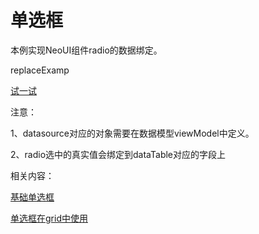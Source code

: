 # 单选框

本例实现NeoUI组件radio的数据绑定。

replaceExamp

[试一试](http://design.yyuap.com/dist/pages/webIDE/index.html#/demos/kero/radio)

注意：

1、datasource对应的对象需要在数据模型viewModel中定义。

2、radio选中的真实值会绑定到dataTable对应的字段上



相关内容：

[基础单选框](http://design.yyuap.com/dist/pages/global-style/radio.html)    

[单选框在grid中使用]()